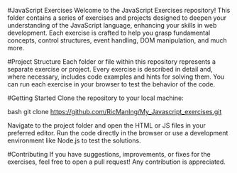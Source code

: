 #JavaScript Exercises
Welcome to the JavaScript Exercises repository! This folder contains a series of exercises and projects designed to deepen your understanding of the JavaScript language, enhancing your skills in web development. Each exercise is crafted to help you grasp fundamental concepts, control structures, event handling, DOM manipulation, and much more.

#Project Structure
Each folder or file within this repository represents a separate exercise or project. Every exercise is described in detail and, where necessary, includes code examples and hints for solving them. You can run each exercise in your browser to test the behavior of the code.

#Getting Started
Clone the repository to your local machine:

bash
git clone https://github.com/RicManIng/My_Javascript_exercises.git


Navigate to the project folder and open the HTML or JS files in your preferred editor.
Run the code directly in the browser or use a development environment like Node.js to test the solutions.


#Contributing
If you have suggestions, improvements, or fixes for the exercises, feel free to open a pull request! Any contribution is appreciated.
